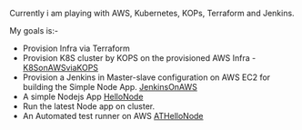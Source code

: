Currently i am playing with AWS, Kubernetes, KOPs, Terraform and Jenkins.

My goals is:-
  - Provision Infra via Terraform 
  - Provision K8S cluster by KOPS on the provisioned AWS Infra - [K8SonAWSviaKOPS](https://github.com/mufazzal/K8SonAWSviaKOPS)
  - Provision a Jenkins in Master-slave configuration on AWS EC2 for building the Simple Node App. [JenkinsOnAWS](https://github.com/mufazzal/JenkinsOnAWS)
  - A simple Nodejs App [HelloNode](https://github.com/mufazzal/HelloNode)
  - Run the latest Node app on cluster. 
  - An Automated test runner on AWS [ATHelloNode](https://github.com/mufazzal/ATHelloNode)


<!--
**mufazzal/mufazzal** is a ✨ _special_ ✨ repository because its `README.md` (this file) appears on your GitHub profile.

Here are some ideas to get you started:

- 🔭 I’m currently working on ...
- 🌱 I’m currently learning ...
- 👯 I’m looking to collaborate on ...
- 🤔 I’m looking for help with ...
- 💬 Ask me about ...
- 📫 How to reach me: ...
- 😄 Pronouns: ...
- ⚡ Fun fact: ...
-->
